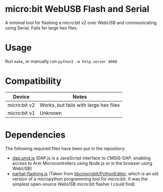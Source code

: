 # micro:bit WebUSB Flash and Serial
A minimal tool for flashing a micro:bit v2 over WebUSB and communicating using Serial. Fails for large hex files.

# Usage
Run `make`, or manually run `python3 -m http.server 8080`

# Compatibility
| Device | Notes |
|---|---|
|micro:bit v2| Works, but fails with large hex files |
|micro:bit v1| Unknown |

# Dependencies
The following required files have been put in the repository:
* [dap.umd.js](https://github.com/ARMmbed/dapjs) (DAP.js is a JavaScript interface to CMSIS-DAP, enabling access to Arm Microcontrollers using Node.js or in the browser using WebUSB)
* [partial-flashing.js](https://github.com/bbcmicrobit/PythonEditor/blob/master/js/partial-flashing.js) (Taken from [bbcmicrobit/PythonEditor](https://github.com/bbcmicrobit/PythonEditor), which is an old version of a micropython programming tool for micro:bit. It was the simplest open-source WebUSB micro:bit flasher I could find)
